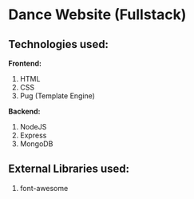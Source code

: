 # Dance Website (Fullstack)

## Technologies used: 

**Frontend:**
1. HTML
2. CSS
3. Pug (Template Engine)

**Backend:**
1. NodeJS
2. Express
3. MongoDB

## External Libraries used:
1. font-awesome





